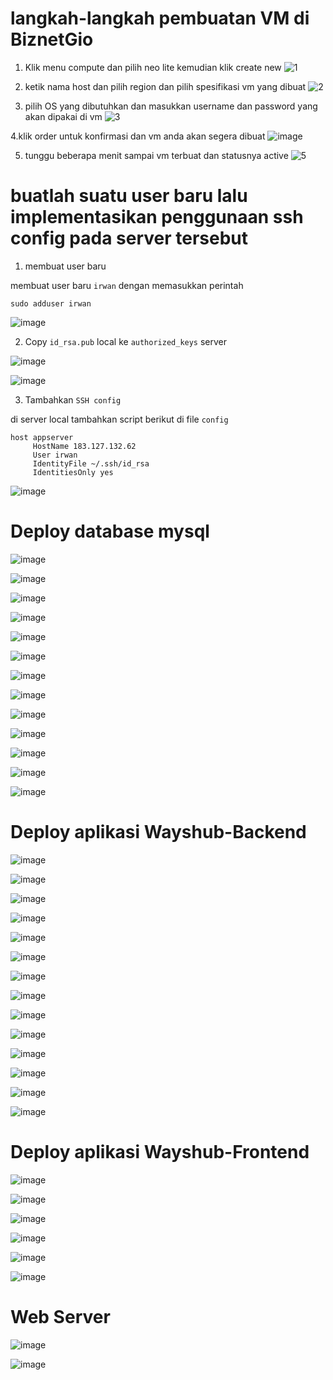 # langkah-langkah pembuatan VM di BiznetGio
1. Klik menu compute dan pilih neo lite kemudian klik create new
![1](https://github.com/irwanpanai/devops19-dumbways-irwanpanai/assets/89429810/b6665219-4031-4619-ae6b-287a9e5403c9)

2. ketik nama host dan pilih region dan pilih spesifikasi vm yang dibuat
![2](https://github.com/irwanpanai/devops19-dumbways-irwanpanai/assets/89429810/9c0c4d1a-fcf2-46fe-b562-62befbe55607)

3. pilih OS yang dibutuhkan dan masukkan username dan password yang akan dipakai di vm
![3](https://github.com/irwanpanai/devops19-dumbways-irwanpanai/assets/89429810/c8556539-e203-4bb9-bced-1e3a3daef23a)

4.klik order untuk konfirmasi dan vm anda akan segera dibuat
![image](https://github.com/irwanpanai/devops19-dumbways-irwanpanai/assets/89429810/2e0586a8-b832-457f-8e06-1267d42c2322)

5. tunggu beberapa menit sampai vm terbuat dan statusnya active
![5](https://github.com/irwanpanai/devops19-dumbways-irwanpanai/assets/89429810/b965877d-ab13-40a9-b0b8-e36db658912b)

# buatlah suatu user baru lalu implementasikan penggunaan ssh config pada server tersebut

1. membuat user baru

membuat user baru ```irwan``` dengan memasukkan perintah
```
sudo adduser irwan
```

![image](https://github.com/irwanpanai/devops19-dumbways-irwanpanai/assets/89429810/0ed2d49d-3309-44a9-9bce-f35729d2b807)

2. Copy ```id_rsa.pub``` local ke ```authorized_keys``` server

![image](https://github.com/irwanpanai/devops19-dumbways-irwanpanai/assets/89429810/b0294023-0e3c-46c0-8393-5f7a8743cbeb)

![image](https://github.com/irwanpanai/devops19-dumbways-irwanpanai/assets/89429810/7655e084-2698-4b25-a0f5-e4bc6a2628f5)

3. Tambahkan ```SSH config```

di server local tambahkan script berikut di file ```config``` 
```
host appserver
     HostName 183.127.132.62
     User irwan
     IdentityFile ~/.ssh/id_rsa
     IdentitiesOnly yes
```
![image](https://github.com/irwanpanai/devops19-dumbways-irwanpanai/assets/89429810/34cea01e-84dc-4746-9b99-55ee8d867979)


# Deploy database mysql

![image](https://github.com/irwanpanai/devops19-dumbways-irwanpanai/assets/89429810/665a81d1-9763-41ba-9287-2b98c9d52e4d)

![image](https://github.com/irwanpanai/devops19-dumbways-irwanpanai/assets/89429810/4ab9665d-d585-481f-904d-8cdafede745c)

![image](https://github.com/irwanpanai/devops19-dumbways-irwanpanai/assets/89429810/db686253-5c3a-472d-8a67-c8d74abb6a2e)

![image](https://github.com/irwanpanai/devops19-dumbways-irwanpanai/assets/89429810/30912a49-adae-4dad-a51c-8e8b183757b6)

![image](https://github.com/irwanpanai/devops19-dumbways-irwanpanai/assets/89429810/17172ef4-5d94-4eb3-8061-cf78deb89e21)

![image](https://github.com/irwanpanai/devops19-dumbways-irwanpanai/assets/89429810/64fed8ac-7cdd-4220-8648-a10d74f392a3)

![image](https://github.com/irwanpanai/devops19-dumbways-irwanpanai/assets/89429810/aa1c0597-be2c-4fb2-a40e-3473ec36cbf0)

![image](https://github.com/irwanpanai/devops19-dumbways-irwanpanai/assets/89429810/9316b15d-8615-4984-9178-522a0ed07f92)

![image](https://github.com/irwanpanai/devops19-dumbways-irwanpanai/assets/89429810/6c3ccc7a-6142-4fa6-9588-83d1768bacc2)

![image](https://github.com/irwanpanai/devops19-dumbways-irwanpanai/assets/89429810/0ae1b5eb-9002-45a9-bdf8-60beaf450ecb)

![image](https://github.com/irwanpanai/devops19-dumbways-irwanpanai/assets/89429810/4b759d3b-42ff-418f-82a1-490ab66c7fe3)

![image](https://github.com/irwanpanai/devops19-dumbways-irwanpanai/assets/89429810/87961e87-942d-43f5-a225-0f7f4b5b5432)

![image](https://github.com/irwanpanai/devops19-dumbways-irwanpanai/assets/89429810/f3b10997-ae03-4b29-9c66-92a4f439eef2)



#  Deploy aplikasi Wayshub-Backend 

![image](https://github.com/irwanpanai/devops19-dumbways-irwanpanai/assets/89429810/0aab3bff-e61d-444c-b9fe-d33489edbd63)

![image](https://github.com/irwanpanai/devops19-dumbways-irwanpanai/assets/89429810/0a8b3f2b-6556-413b-be63-0c04680c6623)

![image](https://github.com/irwanpanai/devops19-dumbways-irwanpanai/assets/89429810/5bec2424-8c7b-4fed-bae5-826eca5dad74)

![image](https://github.com/irwanpanai/devops19-dumbways-irwanpanai/assets/89429810/555aeab7-91bb-40b9-bd40-063d8018d8f9)

![image](https://github.com/irwanpanai/devops19-dumbways-irwanpanai/assets/89429810/c5ad9725-b08b-466c-9b13-a8888a03c056)

![image](https://github.com/irwanpanai/devops19-dumbways-irwanpanai/assets/89429810/a0653f7c-d2ad-435e-bfe4-5fb243922f41)

![image](https://github.com/irwanpanai/devops19-dumbways-irwanpanai/assets/89429810/2eee6ec5-4141-492f-9ff0-a973df5e016c)

![image](https://github.com/irwanpanai/devops19-dumbways-irwanpanai/assets/89429810/33a44c85-3ca6-4be8-8ee0-6ae4404511c8)

![image](https://github.com/irwanpanai/devops19-dumbways-irwanpanai/assets/89429810/f81b3f50-267a-4dcd-bc09-a4c02fa18497)

![image](https://github.com/irwanpanai/devops19-dumbways-irwanpanai/assets/89429810/d72e313f-141f-420a-bdc9-bd86cc7d89f5)

![image](https://github.com/irwanpanai/devops19-dumbways-irwanpanai/assets/89429810/1ffa13de-6002-42c9-88e9-975cbb51664b)

![image](https://github.com/irwanpanai/devops19-dumbways-irwanpanai/assets/89429810/840b47d9-42b0-4eb3-8d6f-4df27f7daa16)

![image](https://github.com/irwanpanai/devops19-dumbways-irwanpanai/assets/89429810/a9f4ea27-a911-4e68-9332-6ebeaec88407)

![image](https://github.com/irwanpanai/devops19-dumbways-irwanpanai/assets/89429810/e378cb3f-164c-4bad-a1c7-daf666485d7c)


# Deploy aplikasi Wayshub-Frontend

![image](https://github.com/irwanpanai/devops19-dumbways-irwanpanai/assets/89429810/c31a2f04-55dd-4a74-a687-0ef24b6c3335)

![image](https://github.com/irwanpanai/devops19-dumbways-irwanpanai/assets/89429810/d6162296-e240-4f91-a07c-a00fb628a2b9)

![image](https://github.com/irwanpanai/devops19-dumbways-irwanpanai/assets/89429810/ee883b52-5df3-47c6-9b8b-631a57617908)

![image](https://github.com/irwanpanai/devops19-dumbways-irwanpanai/assets/89429810/1cbbca92-a596-4d7a-b826-6f4cd918216e)

![image](https://github.com/irwanpanai/devops19-dumbways-irwanpanai/assets/89429810/07ef77d7-f898-49ce-9e23-a3935e10b7ae)

![image](https://github.com/irwanpanai/devops19-dumbways-irwanpanai/assets/89429810/526e1057-4c4a-4733-b8ed-a2717d7255d2)

# Web Server

![image](https://github.com/irwanpanai/devops19-dumbways-irwanpanai/assets/89429810/3eb658cc-a2ac-424b-a562-25a4b9a2dd4b)

![image](https://github.com/irwanpanai/devops19-dumbways-irwanpanai/assets/89429810/3fa8a705-15b8-4ff3-80e2-3c1f293fc778)






































